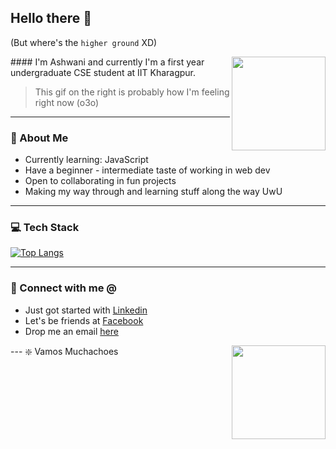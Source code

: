 ## Hello there 👋
(But where's the `higher ground` XD)

<img align="right" height = "150" width = "150" src="./svg/giphy.webp">
#### I'm Ashwani and currently I'm a first year undergraduate CSE student at IIT Kharagpur.

> This gif on the right is probably how I'm feeling right now (o3o)
---
### 🥔 About Me
* Currently learning: JavaScript
* Have a beginner - intermediate taste of working in web dev
* Open to collaborating in fun projects
* Making my way through and learning stuff along the way UwU

---
### 💻 Tech Stack
[![Top Langs](https://github-readme-stats.vercel.app/api/top-langs/?username=sneaky-potato&layout=compact)](https://github.com/anuraghazra/github-readme-stats)

---
### 🤝 Connect with me @
* Just got started with [Linkedin](https://www.linkedin.com/in/ashwani-kumar-kamal-774460212/)
* Let's be friends at [Facebook](https://www.facebook.com/ashwani.kamal.3979/)
* Drop me an email [here](mailto:rajivkamal.im421@gmail.com)
<img align = "right" height = "150" width = "150" src="https://media.giphy.com/media/LwHaQCGZMdD9Ghalrl/giphy.gif">   
---
❇️ Vamos Muchachoes

